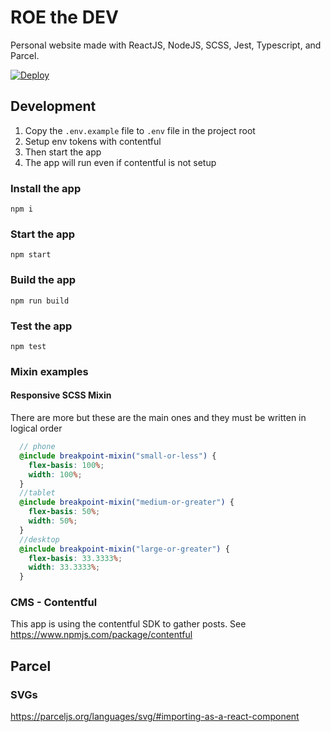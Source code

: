 # ROE the DEV
Personal website made with ReactJS, NodeJS, SCSS, Jest, Typescript, and Parcel.

[![Deploy](https://github.com/rardoz/roethedev/actions/workflows/deploy.yml/badge.svg)](https://github.com/rardoz/roethedev/actions/workflows/deploy.yml)

## Development
1. Copy the `.env.example` file to `.env` file in the project root
1. Setup env tokens with contentful
1. Then start the app
1. The app will run even if contentful is not setup

### Install the app
`npm i`
### Start the app
`npm start`

### Build the app
`npm run build`

### Test the app
`npm test`


### Mixin examples

#### Responsive SCSS Mixin
There are more but these are the main ones and they must be written in logical order

```scss
  // phone
  @include breakpoint-mixin("small-or-less") {
    flex-basis: 100%;
    width: 100%;
  }
  //tablet
  @include breakpoint-mixin("medium-or-greater") {
    flex-basis: 50%;
    width: 50%;
  }
  //desktop
  @include breakpoint-mixin("large-or-greater") {
    flex-basis: 33.3333%;
    width: 33.3333%;
  }
```

### CMS - Contentful

This app is using the contentful SDK to gather posts.
See https://www.npmjs.com/package/contentful

## Parcel

### SVGs
https://parceljs.org/languages/svg/#importing-as-a-react-component
